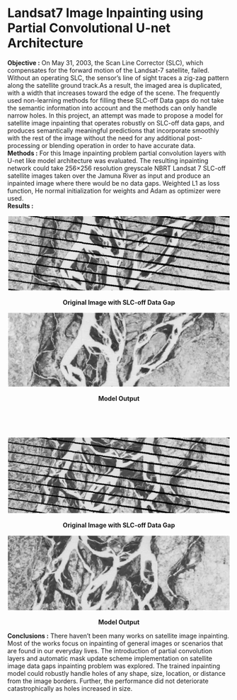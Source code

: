 # Landsat7 Image Inpainting using Partial Convolutional U-net Architecture

**Objective :** On May 31, 2003, the Scan Line Corrector (SLC), which compensates for the forward motion of the Landsat-7 satellite, failed. Without an operating SLC, the sensor’s line of sight traces a zig-zag pattern along the satellite ground track.As a result, the imaged area is duplicated, with a width that increases toward the edge of the scene. The frequently used non-learning methods for filling these SLC-off Data gaps do not take the semantic information into account and the methods can only handle narrow holes. In this project, an attempt was made to propose a model for satellite image inpainting that operates robustly on SLC-off data gaps, and produces semantically meaningful predictions that incorporate smoothly with the rest of the image without the need for any additional post-processing or blending operation in order to have accurate data.
<br>
**Methods :** For this Image inpainting problem partial convolution layers with U-net like model architecture was evaluated. The resulting inpainting network could take 256×256 resolution greyscale NBRT Landsat 7 SLC-off satellite images taken over the Jamuna River as input and produce an inpainted image where there would be no data gaps. Weighted L1 as loss function, He normal initialization for weights and Adam as optimizer were used. 
<br>
**Results :**  

![alt text](https://github.com/antorhasan/landsat7_image_inpainting/blob/master/pngs/original1.png)

<p align="center">
  <b>Original Image with SLC-off Data Gap</b><br>
</p>

![alt text](https://github.com/antorhasan/landsat7_image_inpainting/blob/master/pngs/fixed1.png)

<p align="center">
  <b>Model Output</b><br>
</p>

<br/>
<br/>
<br/>

![alt text](https://github.com/antorhasan/landsat7_image_inpainting/blob/master/pngs/original2.png)

<p align="center">
  <b>Original Image with SLC-off Data Gap</b>
</p>

![alt text](https://github.com/antorhasan/landsat7_image_inpainting/blob/master/pngs/fixed2.png)

<p align="center">
  <b>Model Output</b><br>
</p>

</b>

**Conclusions :**
There haven’t been many works on satellite image inpainting. Most of the works focus on inpainting of general images or scenarios that are found in our everyday lives. The introduction of partial convolution layers and automatic mask update scheme implementation on satellite image data gaps inpainting problem was explored. The trained inpainting model could robustly handle holes of any shape, size, location, or distance from the image borders. Further, the performance did not deteriorate catastrophically as holes increased in size. 




